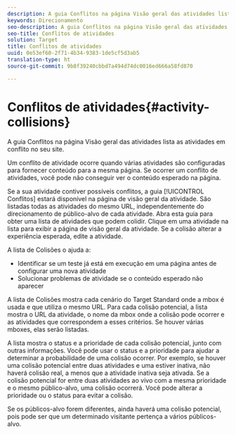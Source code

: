 ```yaml
---
description: A guia Conflitos na página Visão geral das atividades lista as atividades em conflito no seu site.
keywords: Direcionamento
seo-description: A guia Conflitos na página Visão geral das atividades lista as atividades em conflito no seu site.
seo-title: Conflitos de atividades
solution: Target
title: Conflitos de atividades
uuid: 0e53ef60-2f71-4b34-9383-1de5cf5d3ab5
translation-type: ht
source-git-commit: 9b8f39240cbbd7a494d74dc0016ed666a58fd870

---
```



# Conflitos de atividades{#activity-collisions}

A guia Conflitos na página Visão geral das atividades lista as atividades em conflito no seu site.

Um conflito de atividade ocorre quando várias atividades são configuradas para fornecer conteúdo para a mesma página. Se ocorrer um conflito de atividades, você pode não conseguir ver o conteúdo esperado na página.

Se a sua atividade contiver possíveis conflitos, a guia [!UICONTROL Conflitos] estará disponível na página de visão geral da atividade. São listadas todas as atividades do mesmo URL, independentemente do direcionamento de público-alvo de cada atividade. Abra esta guia para obter uma lista de atividades que podem colidir. Clique em uma atividade na lista para exibir a página de visão geral da atividade. Se a colisão alterar a experiência esperada, edite a atividade.

A lista de Colisões o ajuda a:

* Identificar se um teste já está em execução em uma página antes de configurar uma nova atividade
* Solucionar problemas de atividade se o conteúdo esperado não aparecer

A lista de Colisões mostra cada cenário do Target Standard onde a mbox é usada e que utiliza o mesmo URL. Para cada colisão potencial, a lista mostra o URL da atividade, o nome da mbox onde a colisão pode ocorrer e as atividades que correspondem a esses critérios. Se houver várias mboxes, elas serão listadas.

A lista mostra o status e a prioridade de cada colisão potencial, junto com outras informações. Você pode usar o status e a prioridade para ajudar a determinar a probabilidade de uma colisão ocorrer. Por exemplo, se houver uma colisão potencial entre duas atividades e uma estiver inativa, não haverá colisão real, a menos que a atividade inativa seja ativada. Se a colisão potencial for entre duas atividades ao vivo com a mesma prioridade e o mesmo público-alvo, uma colisão ocorrerá. Você pode alterar a prioridade ou o status para evitar a colisão.

Se os públicos-alvo forem diferentes, ainda haverá uma colisão potencial, pois pode ser que um determinado visitante pertença a vários públicos-alvo.
